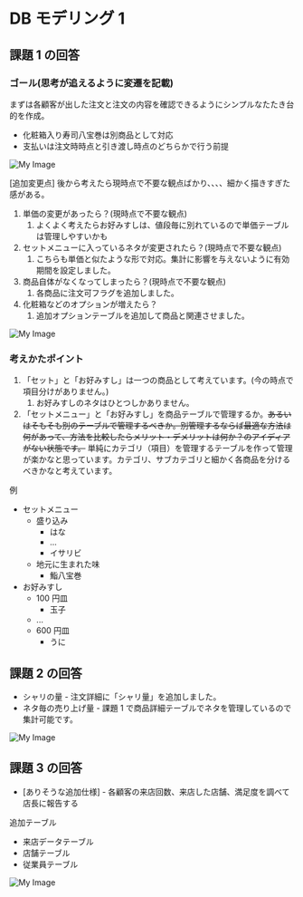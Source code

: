 # DB モデリング 1

## **課題 1 の回答**

### ゴール(思考が追えるように変遷を記載)

まずは各顧客が出した注文と注文の内容を確認できるようにシンプルなたたき台的を作成。

- 化粧箱入り寿司八宝巻は別商品として対応
- 支払いは注文時時点と引き渡し時点のどちらかで行う前提

![My Image](./db_modeling_1a.png)

[追加変更点]
後から考えたら現時点で不要な観点ばかり、、、、細かく描きすぎた感がある。

1. 単価の変更があったら？(現時点で不要な観点)
   1. よくよく考えたらお好みすしは、値段毎に別れているので単価テーブルは管理しやすいかも
2. セットメニューに入っているネタが変更されたら？(現時点で不要な観点)
   1. こちらも単価と似たような形で対応。集計に影響を与えないように有効期間を設定しました。
3. 商品自体がなくなってしまったら？(現時点で不要な観点)
   1. 各商品に注文可フラグを追加しました。
4. 化粧箱などのオプションが増えたら？
   1. 追加オプションテーブルを追加して商品と関連させました。

![My Image](./db_modeling_1b.png)

### 考えかたポイント

1. 「セット」と「お好みすし」は一つの商品として考えています。(今の時点で項目分けがありません。)
   1. お好みすしのネタはひとつしかありません。
2. 「セットメニュー」と「お好みすし」を商品テーブルで管理するか。~~あるいはそもそも別のテーブルで管理するべきか。別管理するならば最適な方法は何があって、方法を比較したらメリット・デメリットは何か？のアイディアがない状態です。~~ 単純にカテゴリ（項目）を管理するテーブルを作って管理が楽かなと思っています。カテゴリ、サブカテゴリと細かく各商品を分けるべきかなと考えています。

例

- セットメニュー
  - 盛り込み
    - はな
    - ...
    - イサリビ
  - 地元に生まれた味
    - 鮨八宝巻
- お好みすし
  - 100 円皿
    - 玉子
  - ...
  - 600 円皿
    - うに

## 課題 2 の回答

- シャリの量 - 注文詳細に「シャリ量」を追加しました。
- ネタ毎の売り上げ量 - 課題 1 で商品詳細テーブルでネタを管理しているので集計可能です。

![My Image](./db_modeling_2.png)

## 課題 3 の回答

- [ありそうな追加仕様] - 各顧客の来店回数、来店した店舗、満足度を調べて店長に報告する

追加テーブル

- 来店データテーブル
- 店舗テーブル
- 従業員テーブル

![My Image](./db_modeling_3.png)
